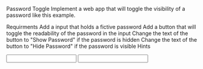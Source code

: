 Password Toggle
Implement a web app that will toggle the visibility of a password like this example.

Requirments
Add a input that holds a fictive password
Add a button that will toggle the readability of the password in the input
Change the text of the button to "Show Password" if the password is hidden
Change the text of the button to "Hide Password" if the password is visible
Hints

<!-- Text input -->
<input type="text">

<!-- Password input -->
<input type="password">
